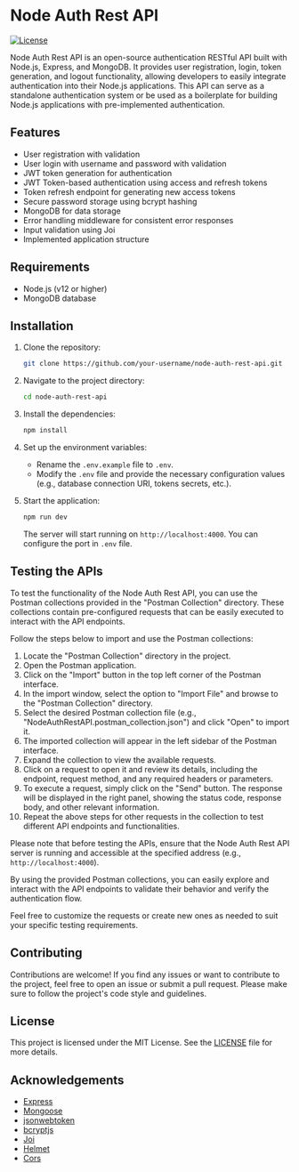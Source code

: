 
# Node Auth Rest API

[![License](https://img.shields.io/badge/license-MIT-blue.svg)](LICENSE)

Node Auth Rest API is an open-source authentication RESTful API built with Node.js, Express, and MongoDB. It provides user registration, login, token generation, and logout functionality, allowing developers to easily integrate authentication into their Node.js applications. This API can serve as a standalone authentication system or be used as a boilerplate for building Node.js applications with pre-implemented authentication.

## Features

- User registration with validation
- User login with username and password with validation
- JWT token generation for authentication
- JWT Token-based authentication using access and refresh tokens
- Token refresh endpoint for generating new access tokens
- Secure password storage using bcrypt hashing
- MongoDB for data storage
- Error handling middleware for consistent error responses
- Input validation using Joi
- Implemented application structure

## Requirements

- Node.js (v12 or higher)
- MongoDB database

## Installation

1. Clone the repository:

   ```bash
   git clone https://github.com/your-username/node-auth-rest-api.git
   ```
2.  Navigate to the project directory:
       ```bash
    cd node-auth-rest-api
    ```
    
3.  Install the dependencies:
       ```bash
    npm install
    ```
    
4.  Set up the environment variables:
    
    -   Rename the `.env.example` file to `.env`.
    -   Modify the `.env` file and provide the necessary configuration values (e.g., database connection URI, tokens secrets, etc.).

5.  Start the application:
    
       ```bash
    npm run dev
    ```
    
    The server will start running on `http://localhost:4000`. You can configure the port in `.env` file.
    


##  Testing the APIs

To test the functionality of the Node Auth Rest API, you can use the Postman collections provided in the "Postman Collection" directory. These collections contain pre-configured requests that can be easily executed to interact with the API endpoints.

Follow the steps below to import and use the Postman collections:

1.  Locate the "Postman Collection" directory in the project.
2.  Open the Postman application.
3.  Click on the "Import" button in the top left corner of the Postman interface.
4.  In the import window, select the option to "Import File" and browse to the "Postman Collection" directory.
5.  Select the desired Postman collection file (e.g., "NodeAuthRestAPI.postman_collection.json") and click "Open" to import it.
6.  The imported collection will appear in the left sidebar of the Postman interface.
7.  Expand the collection to view the available requests.
8.  Click on a request to open it and review its details, including the endpoint, request method, and any required headers or parameters.
9.  To execute a request, simply click on the "Send" button. The response will be displayed in the right panel, showing the status code, response body, and other relevant information.
10.  Repeat the above steps for other requests in the collection to test different API endpoints and functionalities.

Please note that before testing the APIs, ensure that the Node Auth Rest API server is running and accessible at the specified address (e.g., `http://localhost:4000`).

By using the provided Postman collections, you can easily explore and interact with the API endpoints to validate their behavior and verify the authentication flow.

Feel free to customize the requests or create new ones as needed to suit your specific testing requirements.

## Contributing

Contributions are welcome! If you find any issues or want to contribute to the project, feel free to open an issue or submit a pull request. Please make sure to follow the project's code style and guidelines.

## License

This project is licensed under the MIT License. See the [LICENSE](https://chat.openai.com/c/LICENSE) file for more details.

## Acknowledgements

-   [Express](https://expressjs.com/)
-   [Mongoose](https://mongoosejs.com/)
-   [jsonwebtoken](https://www.npmjs.com/package/jsonwebtoken)
-   [bcryptjs](https://www.npmjs.com/package/bcryptjs)
-   [Joi](https://joi.dev/)
-   [Helmet](https://helmetjs.github.io/)
-   [Cors](https://www.npmjs.com/package/cors)
